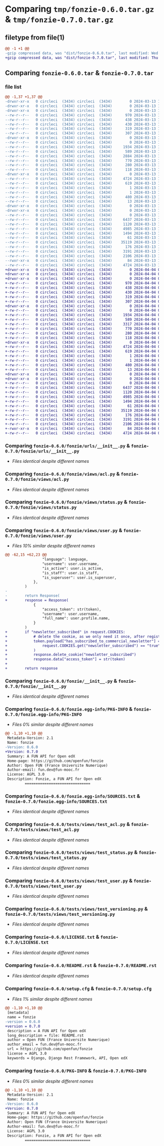 # Comparing `tmp/fonzie-0.6.0.tar.gz` & `tmp/fonzie-0.7.0.tar.gz`

## filetype from file(1)

```diff
@@ -1 +1 @@
-gzip compressed data, was "dist/fonzie-0.6.0.tar", last modified: Wed Mar 13 16:06:10 2024, max compression
+gzip compressed data, was "dist/fonzie-0.7.0.tar", last modified: Thu Apr  4 09:45:20 2024, max compression
```

## Comparing `fonzie-0.6.0.tar` & `fonzie-0.7.0.tar`

### file list

```diff
@@ -1,37 +1,37 @@
-drwxr-xr-x   0 circleci  (3434) circleci  (3434)        0 2024-03-13 16:06:10.000000 fonzie-0.6.0/
-drwxr-xr-x   0 circleci  (3434) circleci  (3434)        0 2024-03-13 16:06:10.000000 fonzie-0.6.0/fonzie/
-drwxr-xr-x   0 circleci  (3434) circleci  (3434)        0 2024-03-13 16:06:10.000000 fonzie-0.6.0/fonzie/urls/
--rw-r--r--   0 circleci  (3434) circleci  (3434)      970 2024-03-13 16:06:07.000000 fonzie-0.6.0/fonzie/urls/__init__.py
--rw-r--r--   0 circleci  (3434) circleci  (3434)      438 2024-03-13 16:06:07.000000 fonzie-0.6.0/fonzie/urls/acl.py
--rw-r--r--   0 circleci  (3434) circleci  (3434)      430 2024-03-13 16:06:07.000000 fonzie-0.6.0/fonzie/urls/lms_root.py
--rw-r--r--   0 circleci  (3434) circleci  (3434)      319 2024-03-13 16:06:07.000000 fonzie-0.6.0/fonzie/urls/status.py
--rw-r--r--   0 circleci  (3434) circleci  (3434)      307 2024-03-13 16:06:07.000000 fonzie-0.6.0/fonzie/urls/user.py
-drwxr-xr-x   0 circleci  (3434) circleci  (3434)        0 2024-03-13 16:06:10.000000 fonzie-0.6.0/fonzie/views/
--rw-r--r--   0 circleci  (3434) circleci  (3434)        0 2024-03-13 16:06:07.000000 fonzie-0.6.0/fonzie/views/__init__.py
--rw-r--r--   0 circleci  (3434) circleci  (3434)     1934 2024-03-13 16:06:07.000000 fonzie-0.6.0/fonzie/views/acl.py
--rw-r--r--   0 circleci  (3434) circleci  (3434)      589 2024-03-13 16:06:07.000000 fonzie-0.6.0/fonzie/views/status.py
--rw-r--r--   0 circleci  (3434) circleci  (3434)     2884 2024-03-13 16:06:07.000000 fonzie-0.6.0/fonzie/views/user.py
--rw-r--r--   0 circleci  (3434) circleci  (3434)      770 2024-03-13 16:06:07.000000 fonzie-0.6.0/fonzie/__init__.py
--rw-r--r--   0 circleci  (3434) circleci  (3434)      280 2024-03-13 16:06:07.000000 fonzie-0.6.0/fonzie/apps.py
--rw-r--r--   0 circleci  (3434) circleci  (3434)      118 2024-03-13 16:06:07.000000 fonzie-0.6.0/fonzie/models.py
-drwxr-xr-x   0 circleci  (3434) circleci  (3434)        0 2024-03-13 16:06:10.000000 fonzie-0.6.0/fonzie.egg-info/
--rw-r--r--   0 circleci  (3434) circleci  (3434)     4724 2024-03-13 16:06:10.000000 fonzie-0.6.0/fonzie.egg-info/PKG-INFO
--rw-r--r--   0 circleci  (3434) circleci  (3434)      619 2024-03-13 16:06:10.000000 fonzie-0.6.0/fonzie.egg-info/SOURCES.txt
--rw-r--r--   0 circleci  (3434) circleci  (3434)        1 2024-03-13 16:06:10.000000 fonzie-0.6.0/fonzie.egg-info/dependency_links.txt
--rw-r--r--   0 circleci  (3434) circleci  (3434)        1 2024-03-13 16:06:10.000000 fonzie-0.6.0/fonzie.egg-info/not-zip-safe
--rw-r--r--   0 circleci  (3434) circleci  (3434)      480 2024-03-13 16:06:10.000000 fonzie-0.6.0/fonzie.egg-info/requires.txt
--rw-r--r--   0 circleci  (3434) circleci  (3434)       13 2024-03-13 16:06:10.000000 fonzie-0.6.0/fonzie.egg-info/top_level.txt
-drwxr-xr-x   0 circleci  (3434) circleci  (3434)        0 2024-03-13 16:06:10.000000 fonzie-0.6.0/tests/
-drwxr-xr-x   0 circleci  (3434) circleci  (3434)        0 2024-03-13 16:06:10.000000 fonzie-0.6.0/tests/views/
--rw-r--r--   0 circleci  (3434) circleci  (3434)        0 2024-03-13 16:06:07.000000 fonzie-0.6.0/tests/views/__init__.py
--rw-r--r--   0 circleci  (3434) circleci  (3434)     6437 2024-03-13 16:06:07.000000 fonzie-0.6.0/tests/views/test_acl.py
--rw-r--r--   0 circleci  (3434) circleci  (3434)     1120 2024-03-13 16:06:07.000000 fonzie-0.6.0/tests/views/test_status.py
--rw-r--r--   0 circleci  (3434) circleci  (3434)     4985 2024-03-13 16:06:07.000000 fonzie-0.6.0/tests/views/test_user.py
--rw-r--r--   0 circleci  (3434) circleci  (3434)     1494 2024-03-13 16:06:07.000000 fonzie-0.6.0/tests/views/test_versioning.py
--rw-r--r--   0 circleci  (3434) circleci  (3434)       61 2024-03-13 16:06:07.000000 fonzie-0.6.0/AUTHORS
--rw-r--r--   0 circleci  (3434) circleci  (3434)    35119 2024-03-13 16:06:07.000000 fonzie-0.6.0/LICENSE.txt
--rw-r--r--   0 circleci  (3434) circleci  (3434)      176 2024-03-13 16:06:07.000000 fonzie-0.6.0/MANIFEST.in
--rw-r--r--   0 circleci  (3434) circleci  (3434)     3191 2024-03-13 16:06:07.000000 fonzie-0.6.0/README.rst
--rw-r--r--   0 circleci  (3434) circleci  (3434)     2106 2024-03-13 16:06:10.000000 fonzie-0.6.0/setup.cfg
--rwxr-xr-x   0 circleci  (3434) circleci  (3434)       84 2024-03-13 16:06:07.000000 fonzie-0.6.0/setup.py
--rw-r--r--   0 circleci  (3434) circleci  (3434)     4724 2024-03-13 16:06:10.000000 fonzie-0.6.0/PKG-INFO
+drwxr-xr-x   0 circleci  (3434) circleci  (3434)        0 2024-04-04 09:45:20.000000 fonzie-0.7.0/
+drwxr-xr-x   0 circleci  (3434) circleci  (3434)        0 2024-04-04 09:45:20.000000 fonzie-0.7.0/fonzie/
+drwxr-xr-x   0 circleci  (3434) circleci  (3434)        0 2024-04-04 09:45:20.000000 fonzie-0.7.0/fonzie/urls/
+-rw-r--r--   0 circleci  (3434) circleci  (3434)      970 2024-04-04 09:45:17.000000 fonzie-0.7.0/fonzie/urls/__init__.py
+-rw-r--r--   0 circleci  (3434) circleci  (3434)      438 2024-04-04 09:45:17.000000 fonzie-0.7.0/fonzie/urls/acl.py
+-rw-r--r--   0 circleci  (3434) circleci  (3434)      430 2024-04-04 09:45:17.000000 fonzie-0.7.0/fonzie/urls/lms_root.py
+-rw-r--r--   0 circleci  (3434) circleci  (3434)      319 2024-04-04 09:45:17.000000 fonzie-0.7.0/fonzie/urls/status.py
+-rw-r--r--   0 circleci  (3434) circleci  (3434)      307 2024-04-04 09:45:17.000000 fonzie-0.7.0/fonzie/urls/user.py
+drwxr-xr-x   0 circleci  (3434) circleci  (3434)        0 2024-04-04 09:45:20.000000 fonzie-0.7.0/fonzie/views/
+-rw-r--r--   0 circleci  (3434) circleci  (3434)        0 2024-04-04 09:45:17.000000 fonzie-0.7.0/fonzie/views/__init__.py
+-rw-r--r--   0 circleci  (3434) circleci  (3434)     1934 2024-04-04 09:45:17.000000 fonzie-0.7.0/fonzie/views/acl.py
+-rw-r--r--   0 circleci  (3434) circleci  (3434)      589 2024-04-04 09:45:17.000000 fonzie-0.7.0/fonzie/views/status.py
+-rw-r--r--   0 circleci  (3434) circleci  (3434)     3317 2024-04-04 09:45:17.000000 fonzie-0.7.0/fonzie/views/user.py
+-rw-r--r--   0 circleci  (3434) circleci  (3434)      770 2024-04-04 09:45:17.000000 fonzie-0.7.0/fonzie/__init__.py
+-rw-r--r--   0 circleci  (3434) circleci  (3434)      280 2024-04-04 09:45:17.000000 fonzie-0.7.0/fonzie/apps.py
+-rw-r--r--   0 circleci  (3434) circleci  (3434)      118 2024-04-04 09:45:17.000000 fonzie-0.7.0/fonzie/models.py
+drwxr-xr-x   0 circleci  (3434) circleci  (3434)        0 2024-04-04 09:45:20.000000 fonzie-0.7.0/fonzie.egg-info/
+-rw-r--r--   0 circleci  (3434) circleci  (3434)     4724 2024-04-04 09:45:20.000000 fonzie-0.7.0/fonzie.egg-info/PKG-INFO
+-rw-r--r--   0 circleci  (3434) circleci  (3434)      619 2024-04-04 09:45:20.000000 fonzie-0.7.0/fonzie.egg-info/SOURCES.txt
+-rw-r--r--   0 circleci  (3434) circleci  (3434)        1 2024-04-04 09:45:20.000000 fonzie-0.7.0/fonzie.egg-info/dependency_links.txt
+-rw-r--r--   0 circleci  (3434) circleci  (3434)        1 2024-04-04 09:45:20.000000 fonzie-0.7.0/fonzie.egg-info/not-zip-safe
+-rw-r--r--   0 circleci  (3434) circleci  (3434)      480 2024-04-04 09:45:20.000000 fonzie-0.7.0/fonzie.egg-info/requires.txt
+-rw-r--r--   0 circleci  (3434) circleci  (3434)       13 2024-04-04 09:45:20.000000 fonzie-0.7.0/fonzie.egg-info/top_level.txt
+drwxr-xr-x   0 circleci  (3434) circleci  (3434)        0 2024-04-04 09:45:20.000000 fonzie-0.7.0/tests/
+drwxr-xr-x   0 circleci  (3434) circleci  (3434)        0 2024-04-04 09:45:20.000000 fonzie-0.7.0/tests/views/
+-rw-r--r--   0 circleci  (3434) circleci  (3434)        0 2024-04-04 09:45:17.000000 fonzie-0.7.0/tests/views/__init__.py
+-rw-r--r--   0 circleci  (3434) circleci  (3434)     6437 2024-04-04 09:45:17.000000 fonzie-0.7.0/tests/views/test_acl.py
+-rw-r--r--   0 circleci  (3434) circleci  (3434)     1120 2024-04-04 09:45:17.000000 fonzie-0.7.0/tests/views/test_status.py
+-rw-r--r--   0 circleci  (3434) circleci  (3434)     4985 2024-04-04 09:45:17.000000 fonzie-0.7.0/tests/views/test_user.py
+-rw-r--r--   0 circleci  (3434) circleci  (3434)     1494 2024-04-04 09:45:17.000000 fonzie-0.7.0/tests/views/test_versioning.py
+-rw-r--r--   0 circleci  (3434) circleci  (3434)       61 2024-04-04 09:45:17.000000 fonzie-0.7.0/AUTHORS
+-rw-r--r--   0 circleci  (3434) circleci  (3434)    35119 2024-04-04 09:45:17.000000 fonzie-0.7.0/LICENSE.txt
+-rw-r--r--   0 circleci  (3434) circleci  (3434)      176 2024-04-04 09:45:17.000000 fonzie-0.7.0/MANIFEST.in
+-rw-r--r--   0 circleci  (3434) circleci  (3434)     3191 2024-04-04 09:45:17.000000 fonzie-0.7.0/README.rst
+-rw-r--r--   0 circleci  (3434) circleci  (3434)     2106 2024-04-04 09:45:20.000000 fonzie-0.7.0/setup.cfg
+-rwxr-xr-x   0 circleci  (3434) circleci  (3434)       84 2024-04-04 09:45:17.000000 fonzie-0.7.0/setup.py
+-rw-r--r--   0 circleci  (3434) circleci  (3434)     4724 2024-04-04 09:45:20.000000 fonzie-0.7.0/PKG-INFO
```

### Comparing `fonzie-0.6.0/fonzie/urls/__init__.py` & `fonzie-0.7.0/fonzie/urls/__init__.py`

 * *Files identical despite different names*

### Comparing `fonzie-0.6.0/fonzie/views/acl.py` & `fonzie-0.7.0/fonzie/views/acl.py`

 * *Files identical despite different names*

### Comparing `fonzie-0.6.0/fonzie/views/status.py` & `fonzie-0.7.0/fonzie/views/status.py`

 * *Files identical despite different names*

### Comparing `fonzie-0.6.0/fonzie/views/user.py` & `fonzie-0.7.0/fonzie/views/user.py`

 * *Files 10% similar despite different names*

```diff
@@ -62,15 +62,23 @@
                 "language": language,
                 "username": user.username,
                 "is_active": user.is_active,
                 "is_staff": user.is_staff,
                 "is_superuser": user.is_superuser,
             },
         )
-
-        return Response(
+        response = Response(
             {
                 "access_token": str(token),
                 "username": user.username,
                 "full_name": user.profile.name,
             }
         )
+        if "newsletter_subscribed" in request.COOKIES:
+            # delete the cookie, as we only need it once, after registration
+            token.payload["has_subscribed_to_commercial_newsletter"] = (
+                request.COOKIES.get("newsletter_subscribed") == "true"
+            )
+            response.delete_cookie("newsletter_subscribed")
+            response.data["access_token"] = str(token)
+
+        return response
```

### Comparing `fonzie-0.6.0/fonzie/__init__.py` & `fonzie-0.7.0/fonzie/__init__.py`

 * *Files identical despite different names*

### Comparing `fonzie-0.6.0/fonzie.egg-info/PKG-INFO` & `fonzie-0.7.0/fonzie.egg-info/PKG-INFO`

 * *Files 0% similar despite different names*

```diff
@@ -1,10 +1,10 @@
 Metadata-Version: 2.1
 Name: fonzie
-Version: 0.6.0
+Version: 0.7.0
 Summary: A FUN API for Open edX
 Home-page: https://github.com/openfun/fonzie
 Author: Open FUN (France Universite Numerique)
 Author-email: fun.dev@fun-mooc.fr
 License: AGPL 3.0
 Description: Fonzie, a FUN API for Open edX
         ==============================
```

### Comparing `fonzie-0.6.0/fonzie.egg-info/SOURCES.txt` & `fonzie-0.7.0/fonzie.egg-info/SOURCES.txt`

 * *Files identical despite different names*

### Comparing `fonzie-0.6.0/tests/views/test_acl.py` & `fonzie-0.7.0/tests/views/test_acl.py`

 * *Files identical despite different names*

### Comparing `fonzie-0.6.0/tests/views/test_status.py` & `fonzie-0.7.0/tests/views/test_status.py`

 * *Files identical despite different names*

### Comparing `fonzie-0.6.0/tests/views/test_user.py` & `fonzie-0.7.0/tests/views/test_user.py`

 * *Files identical despite different names*

### Comparing `fonzie-0.6.0/tests/views/test_versioning.py` & `fonzie-0.7.0/tests/views/test_versioning.py`

 * *Files identical despite different names*

### Comparing `fonzie-0.6.0/LICENSE.txt` & `fonzie-0.7.0/LICENSE.txt`

 * *Files identical despite different names*

### Comparing `fonzie-0.6.0/README.rst` & `fonzie-0.7.0/README.rst`

 * *Files identical despite different names*

### Comparing `fonzie-0.6.0/setup.cfg` & `fonzie-0.7.0/setup.cfg`

 * *Files 1% similar despite different names*

```diff
@@ -1,10 +1,10 @@
 [metadata]
 name = fonzie
-version = 0.6.0
+version = 0.7.0
 description = A FUN API for Open edX
 long_description = file: README.rst
 author = Open FUN (France Universite Numerique)
 author_email = fun.dev@fun-mooc.fr
 url = https://github.com/openfun/fonzie
 license = AGPL 3.0
 keywords = Django, Django Rest Framework, API, Open edX
```

### Comparing `fonzie-0.6.0/PKG-INFO` & `fonzie-0.7.0/PKG-INFO`

 * *Files 0% similar despite different names*

```diff
@@ -1,10 +1,10 @@
 Metadata-Version: 2.1
 Name: fonzie
-Version: 0.6.0
+Version: 0.7.0
 Summary: A FUN API for Open edX
 Home-page: https://github.com/openfun/fonzie
 Author: Open FUN (France Universite Numerique)
 Author-email: fun.dev@fun-mooc.fr
 License: AGPL 3.0
 Description: Fonzie, a FUN API for Open edX
         ==============================
```

